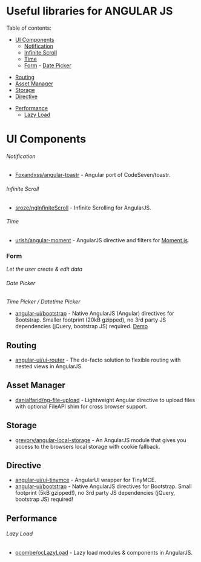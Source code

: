 # Useful libraries for ANGULAR JS

Table of contents:
- [UI Components](#ui-components)
    - [Notification](#notification)
    - [Infinite Scroll](#infinite-scroll)
    - [Time](#time)
    - [Form](#form)
          - [Date Picker](#date-picker)
* [Routing](#routing)
* [Asset Manager](#asset-manager)
* [Storage](#storage)
* [Directive](#directive)
- [Performance](#performance)
    - [Lazy Load](#lazy-load)


# UI Components

###### Notification
* [Foxandxss/angular-toastr](https://github.com/Foxandxss/angular-toastr) - Angular port of CodeSeven/toastr.

###### Infinite Scroll
* [sroze/ngInfiniteScroll](https://github.com/sroze/ngInfiniteScroll/) - Infinite Scrolling for AngularJS.

###### Time
* [urish/angular-moment](https://github.com/urish/angular-moment) - AngularJS directive and filters for [Moment.js](https://momentjs.com/).

### Form

*Let the user create & edit data*

###### Date Picker

*Time Picker / Datetime Picker*

* [angular-ui/bootstrap](https://github.com/angular-ui/bootstrap) - Native AngularJS (Angular) directives for Bootstrap. Smaller footprint (20kB gzipped), no 3rd party JS dependencies (jQuery, bootstrap JS) required. [Demo](https://angular-ui.github.io/bootstrap/#!#datepicker) 

## Routing
* [angular-ui/ui-router](https://github.com/angular-ui/ui-router) - The de-facto solution to flexible routing with nested views in AngularJS.

## Asset Manager
* [danialfarid/ng-file-upload](https://github.com/danialfarid/ng-file-upload) - Lightweight Angular directive to upload files with optional FileAPI shim for cross browser support.

## Storage
* [grevory/angular-local-storage](https://github.com/grevory/angular-local-storage) - An AngularJS module that gives you access to the browsers local storage with cookie fallback.

## Directive

* [angular-ui/ui-tinymce](https://github.com/angular-ui/ui-tinymce) - AngularUI wrapper for TinyMCE.
* [angular-ui/bootstrap](https://github.com/angular-ui/bootstrap) - Native AngularJS directives for Bootstrap. Small footprint (5kB gzipped!), no 3rd party JS dependencies (jQuery, bootstrap JS) required!

## Performance

###### Lazy Load
 - [ocombe/ocLazyLoad](https://github.com/ocombe/ocLazyLoad) - Lazy load modules & components in AngularJS.
